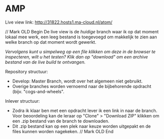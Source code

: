 # AMP
Live view link: http://31822.hosts1.ma-cloud.nl/atom/

// Mark OLD Begin
De live view is de *huidige* branch waar ik op dat moment lokaal mee werk, een leeg bestand is toegevoegd om makkelijk te zien aan welke branch op dat moment wordt gewerkt. 

*Vervolgens kunt u simpelweg op een file klikken om deze in de browser te inspecteren, wilt u het testen? Klik dan op "download" om een archive bestand van de live build te ontvangen.*

Repository structuur:
- Develop: Master Branch, wordt over het algemeen niet gebruikt.
- Overige branches worden vernoemd naar de bijbehorende opdracht (bijv. "cogs-and-wheels". 

Inlever structuur:
- Zodra ik klaar ben met een opdracht lever ik een link in naar de branch. Voor beoordeling kan de leraar op "Clone" > "Download ZIP" klikken om een .zip bestand van de branch te downloaden.
- Dit .zip bestand kan op een plek naar keuze worden uitgepakt en de files kunnen worden nagekeken.
// Mark OLD End
